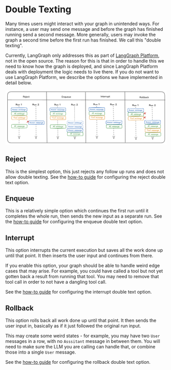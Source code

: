 # Double Texting

Many times users might interact with your graph in unintended ways. 
For instance, a user may send one message and before the graph has finished running send a second message. 
More generally, users may invoke the graph a second time before the first run has finished.
We call this "double texting".

Currently, LangGraph only addresses this as part of [LangGraph Platform](langgraph_platform.md), not in the open source.
The reason for this is that in order to handle this we need to know how the graph is deployed, and since LangGraph Platform deals with deployment the logic needs to live there.
If you do not want to use LangGraph Platform, we describe the options we have implemented in detail below.

![](img/double_texting.png)

## Reject
This is the simplest option, this just rejects any follow up runs and does not allow double texting. 
See the [how-to guide](../cloud/how-tos/reject_concurrent.md) for configuring the reject double text option.

## Enqueue
This is a relatively simple option which continues the first run until it completes the whole run, then sends the new input as a separate run. 
See the [how-to guide](../cloud/how-tos/enqueue_concurrent.md) for configuring the enqueue double text option.

## Interrupt

This option interrupts the current execution but saves all the work done up until that point. 
It then inserts the user input and continues from there. 

If you enable this option, your graph should be able to handle weird edge cases that may arise. 
For example, you could have called a tool but not yet gotten back a result from running that tool.
You may need to remove that tool call in order to not have a dangling tool call.

See the [how-to guide](../cloud/how-tos/interrupt_concurrent.md) for configuring the interrupt double text option.

## Rollback

This option rolls back all work done up until that point. 
It then sends the user input in, basically as if it just followed the original run input. 

This may create some weird states - for example, you may have two `User` messages in a row, with no `Asssitant` message in between them. 
You will need to make sure the LLM you are calling can handle that, or combine those into a single `User` message.

See the [how-to guide](../cloud/how-tos/rollback_concurrent.md) for configuring the rollback double text option.
